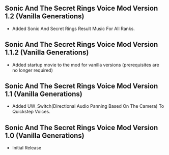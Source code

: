 ## Sonic And The Secret Rings Voice Mod Version 1.2 (Vanilla Generations)

- Added Sonic And Secret Rings Result Music For All Ranks.

## Sonic And The Secret Rings Voice Mod Version 1.1.2 (Vanilla Generations)

- Added startup movie to the mod for vanilla versions (prerequisites are no longer required)

## Sonic And The Secret Rings Voice Mod Version 1.1 (Vanilla Generations)

- Added UW_Switch(Directional Audio Panning Based On The Camera) To Quickstep Voices.


## Sonic And The Secret Rings Voice Mod Version 1.0 (Vanilla Generations)

- Initial Release